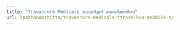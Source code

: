 ```yaml
---
title: "Travancore Medicals ട്രാവൻകൂർ മെഡിക്കൽസ്‌‌"
url: /pathanamthitta/travancore-medicals-ttraav-kuu-meddikk-s/
---
```

